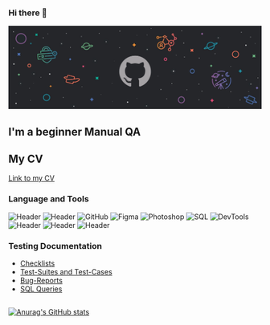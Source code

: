 ### Hi there 👋

<!--
**M0r0shka/m0r0shka** is a ✨ _special_ ✨ repository because its `README.md` (this file) appears on your GitHub profile.

Here are some ideas to get you started:

- 🔭 I’m currently working on ...
- 🌱 I’m currently learning Java
- 👯 I’m looking to collaborate on ...
- 🤔 I’m looking for help with ...
- 💬 Ask me about ...
- 📫 How to reach me: ...
- 😄 Pronouns: ...
- ⚡ Fun fact: ...
-->
[![Header](https://github.com/M0r0shka/m0r0shka/blob/main/assets/frame.png)](https://)
## I'm a beginner Manual QA
## My CV
[Link to my CV](https://drive.google.com/file/)

### Language and Tools
![Header](https://img.shields.io/badge/Jira-090909?style=for-the-badge&logo=jira&logoColor=136be1)
![Header](https://img.shields.io/badge/Postman-090909?style=for-the-badge&logo=postman&logoColor=f76935)
![GitHub](https://img.shields.io/badge/Github-090909?style=for-the-badge&logo=github&logoColor=8cc4d7)
![Figma](https://img.shields.io/badge/Figma-090909?style=for-the-badge&logo=figma&logoColor=7d5fa6)
![Photoshop](https://img.shields.io/badge/-Photoshop-090909?style=for-the-badge&logo=adobephotoshop&logoColor=7d5fa7)
![SQL](https://img.shields.io/badge/-SQL-090909?style=for-the-badge&logo=mysql&logoColor=00618a)
![DevTools](https://img.shields.io/badge/DevTools-090909?style=for-the-badge&logo=googlechrome&logoColor=2674f2)
![Header](https://img.shields.io/badge/AndroidStudio-090909?style=for-the-badge&logo=androidstudio&logoColor=3ad07d)
![Header](https://img.shields.io/badge/HTML-090909?style=for-the-badge&logo=html5&logoColor=3ad07d)
![Header](https://img.shields.io/badge/CSS-090909?style=for-the-badge&logo=css3&logoColor=3ad07d)



### Testing Documentation

- [Checklists](https://github.com/M0r0shka/checklist)
- [Test-Suites and Test-Cases](https://github.com/M0r0shka/test-cases)
- [Bug-Reports](https://github.com/M0r0shka/bug-reports)
- [SQL Queries](https://github.com/M0r0shka/SQL)

##

[![Anurag's GitHub stats](https://github-readme-stats.vercel.app/api?username=m0r0shka&hide=stars,contribs&count_private=true&show_icons=true&theme=nord)](https://github.com/anuraghazra/github-readme-stats)

